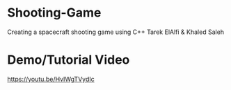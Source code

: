 # Shooting-Game
Creating a spacecraft shooting game using C++ Tarek ElAlfi &amp; Khaled Saleh

# Demo/Tutorial Video 
https://youtu.be/HvIWgTVydIc
